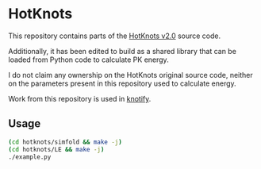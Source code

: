 # HotKnots

This repository contains parts of the [HotKnots v2.0](http://www.cs.ubc.ca/labs/beta/Software/HotKnots/) source code.

Additionally, it has been edited to build as a shared library that can be loaded from Python code to calculate PK energy.

I do not claim any ownership on the HotKnots original source code, neither on the parameters present in this repository used to calculate energy.

Work from this repository is used in [knotify](https://github.com/ntua-dslab/knotify.git).

## Usage

```bash
(cd hotknots/simfold && make -j)
(cd hotknots/LE && make -j)
./example.py
```
